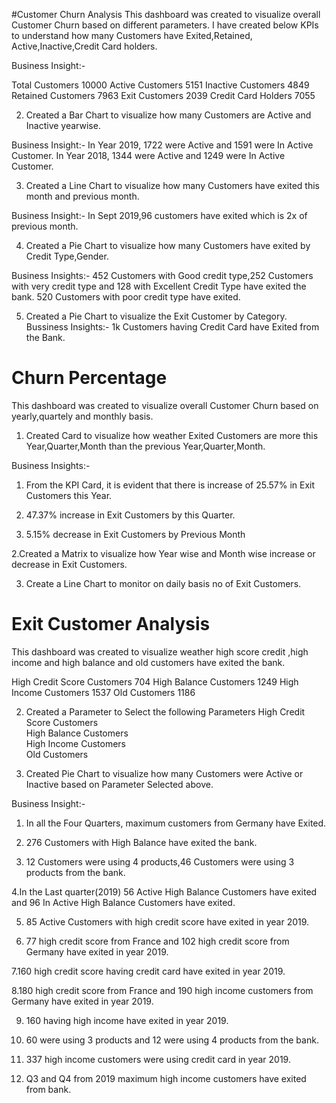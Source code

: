 #Customer Churn Analysis
This dashboard was created to visualize overall Customer Churn based on different parameters.
I have created below KPIs to understand how many Customers have Exited,Retained, Active,Inactive,Credit Card holders.

Business Insight:-

Total Customers       10000
Active Customers      5151
Inactive Customers    4849
Retained Customers    7963
Exit Customers        2039
Credit Card Holders   7055

2. Created a Bar Chart to visualize how many Customers are Active and Inactive yearwise.

Business Insight:-
In Year 2019, 1722 were Active and 1591 were In Active Customer.
In Year 2018, 1344 were Active and 1249 were In Active Customer.

3. Created a Line Chart to visualize how many Customers have exited this month and previous month.

Business Insight:-
In Sept 2019,96 customers have exited which is 2x of previous month.


4. Created a Pie Chart to visualize how many Customers have exited by Credit Type,Gender.

Business Insights:-
452 Customers with Good credit type,252 Customers with very credit type and 128 with Excellent Credit Type have exited the bank.
520 Customers with poor credit type have exited.

5. Created a Pie Chart to visualize the Exit Customer by Category.
Bussiness Insights:-
1k Customers having Credit Card have Exited from the Bank.


# Churn Percentage
This dashboard was created to visualize overall Customer Churn based on yearly,quartely and monthly basis.


1. Created Card to visualize how weather Exited Customers are more this Year,Quarter,Month than the previous Year,Quarter,Month.

Business Insights:-
1. From the KPI Card, it is evident that there is increase of 25.57% in Exit Customers this Year.

2. 47.37% increase in Exit Customers by this Quarter.

3. 5.15% decrease in Exit Customers by Previous Month


2.Created a Matrix to visualize how Year wise and Month wise increase or decrease in Exit Customers.

3. Create a Line Chart to  monitor on daily basis no of Exit Customers.


# Exit Customer Analysis
This dashboard was created to visualize weather high score credit ,high income and high  balance and old customers have exited the bank.

High Credit Score Customers     704
High Balance Customers          1249
High Income Customers           1537
Old Customers                   1186

2. Created a Parameter to Select the following Parameters
High Credit Score Customers     
High Balance Customers         
High Income Customers           
Old Customers

2. Created Pie Chart to visualize how many Customers were Active or Inactive based on Parameter Selected above.

Business Insight:-

1. In all the Four Quarters, maximum customers from Germany have Exited.

2. 276 Customers with High Balance have exited the bank.

3. 12 Customers were using 4 products,46 Customers were using 3 products from the bank.

4.In the Last quarter(2019) 56 Active High Balance Customers have exited and 96 In Active High Balance Customers have exited.

5. 85 Active Customers with high credit score have exited in year 2019.

6. 77 high credit score from France and 102 high credit score from Germany have exited in year 2019.

7.160 high credit score having credit card have exited  in year 2019.

8.180 high credit score from France and 190 high income customers from Germany have exited  in year 2019.

9. 160 having high income have exited  in year 2019.

10. 60 were using 3 products and 12 were using 4 products from the bank.

11. 337 high income customers were using credit card in year 2019.

12. Q3 and Q4 from 2019 maximum high income customers have exited from bank.













